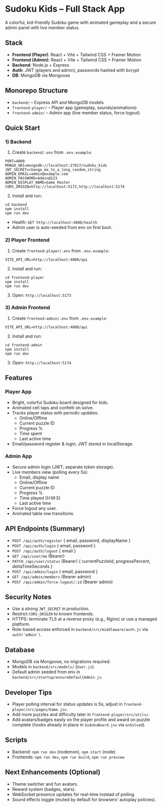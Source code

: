 # Sudoku Kids – Full Stack App

A colorful, kid-friendly Sudoku game with animated gameplay and a secure admin panel with live member status.

## Stack
- **Frontend (Player)**: React + Vite + Tailwind CSS + Framer Motion
- **Frontend (Admin)**: React + Vite + Tailwind CSS + Framer Motion
- **Backend**: Node.js + Express
- **Auth**: JWT (players and admin), passwords hashed with bcrypt
- **DB**: MongoDB via Mongoose

## Monorepo Structure
- `backend/` – Express API and MongoDB models
- `frontend-player/` – Player app (gameplay, sounds/animations)
- `frontend-admin/` – Admin app (live member status, force logout)

## Quick Start

### 1) Backend
1. Create `backend/.env` from `.env.example`:
```
PORT=4000
MONGO_URI=mongodb://localhost:27017/sudoku_kids
JWT_SECRET=change_me_to_a_long_random_string
ADMIN_EMAIL=admin@example.com
ADMIN_PASSWORD=Admin@123
ADMIN_DISPLAY_NAME=Game Master
CORS_ORIGIN=http://localhost:5173,http://localhost:5174
```
2. Install and run:
```
cd backend
npm install
npm run dev
```
- Health: `GET http://localhost:4000/health`
- Admin user is auto-seeded from env on first boot.

### 2) Player Frontend
1. Create `frontend-player/.env` from `.env.example`:
```
VITE_API_URL=http://localhost:4000/api
```
2. Install and run:
```
cd frontend-player
npm install
npm run dev
```
3. Open: `http://localhost:5173`

### 3) Admin Frontend
1. Create `frontend-admin/.env` from `.env.example`:
```
VITE_API_URL=http://localhost:4000/api
```
2. Install and run:
```
cd frontend-admin
npm install
npm run dev
```
3. Open: `http://localhost:5174`

## Features

### Player App
- Bright, colorful Sudoku board designed for kids.
- Animated cell taps and confetti on solve.
- Tracks player status with periodic updates:
  - Online/Offline
  - Current puzzle ID
  - Progress %
  - Time spent
  - Last active time
- Email/password register & login; JWT stored in localStorage.

### Admin App
- Secure admin login (JWT; separate token storage).
- Live members view (polling every 5s):
  - Email, display name
  - Online/Offline
  - Current puzzle ID
  - Progress %
  - Time played (H:M:S)
  - Last active time
- Force logout any user.
- Animated table row transitions.

## API Endpoints (Summary)
- `POST /api/auth/register` { email, password, displayName }
- `POST /api/auth/login` { email, password }
- `POST /api/auth/logout` { email }
- `GET /api/user/me` (Bearer)
- `PATCH /api/user/status` (Bearer) { currentPuzzleId, progressPercent, deltaTimeSeconds }
- `POST /api/admin/login` { email, password }
- `GET /api/admin/members` (Bearer admin)
- `POST /api/admin/force-logout/:id` (Bearer admin)

## Security Notes
- Use a strong `JWT_SECRET` in production.
- Restrict `CORS_ORIGIN` to known frontends.
- HTTPS: terminate TLS at a reverse proxy (e.g., Nginx) or use a managed platform.
- Role-based access enforced in `backend/src/middleware/auth.js` via `auth('admin')`.

## Database
- MongoDB via Mongoose, no migrations required.
- Models in `backend/src/models/` (`User.js`).
- Default admin seeded from env in `backend/src/startup/ensureDefaultAdmin.js`.

## Developer Tips
- Player polling interval for status updates is 5s; adjust in `frontend-player/src/pages/Game.jsx`.
- Add more puzzles and difficulty later in `frontend-player/src/utils/`.
- Add avatars/badges easily on the player profile and award on puzzle complete (hooks already in place in `SudokuBoard.jsx` via `onSolved`).

## Scripts
- Backend: `npm run dev` (nodemon), `npm start` (node)
- Frontends: `npm run dev`, `npm run build`, `npm run preview`

## Next Enhancements (Optional)
- Theme switcher and fun avatars.
- Reward system (badges, stars).
- WebSocket presence updates for real-time instead of polling.
- Sound effects toggle (muted by default for browsers’ autoplay policies).
